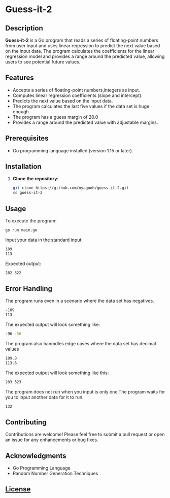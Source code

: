 # Guess-it-2

## Description

**Guess-it-2** is a Go program that reads a series of floating-point numbers from user input and uses linear regression to predict the next value based on the input data. The program calculates the coefficients for the linear regression model and provides a range around the predicted value, allowing users to see potential future values.

## Features

- Accepts a series of floating-point numbers,integers  as input.
- Computes linear regression coefficients (slope and intercept).
- Predicts the next value based on the input data.
- The program calculates the last five values if the data set is huge enough
- The program has a guess margin of 20.0
- Provides a range around the predicted value with adjustable margins.

## Prerequisites

- Go programming language installed (version 1.15 or later).

## Installation

1. **Clone the repository**:
   ```bash
   git clone https://github.com/nyagooh/guess-it-2.git
   cd guess-it-2
## Usage

To execute the program:
```bash
go run main.go
```
Input your data in the standard input:
```bash
189
113
```
Expected output:
```bash
282 322
```
## Error Handling
The program runs even in a scenario where the data set has negatives.
```bash
-189
113

```
The expected output will look something like:
```bash
-96 -56
```
The program also hanmdles edge cases where the data set has decimal values
```bash
189.8
113.6

```
The expected output will look something like this:
```bash
283 323
```
The program does not run when you input is only one.The program waits for you to input another data for it to run.
```bash
132
```
## Contributing
Contributions are welcome! Please feel free to submit a pull request or open an issue for any enhancements or bug fixes.
## Acknowledgments
  - Go Programming Language
  - Random Number Generation Techniques

## [License](LICENSE)
